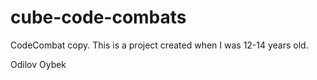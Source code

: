 # cube-code-combats
CodeCombat copy. This is a project created when I was 12-14 years old.

Odilov Oybek
